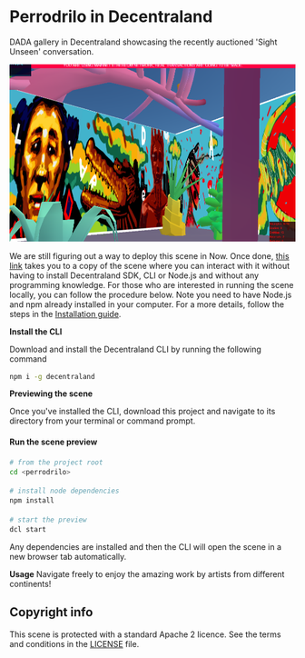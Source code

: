 # Perrodrilo in Decentraland

DADA gallery in Decentraland showcasing the recently auctioned 'Sight Unseen'
conversation.


![](screenshot/perrodrilo_latest.png)


We are still figuring out a way to deploy this scene in Now. Once done, [this link](https://perrodrilo-in-decentraland.wairiukosimon.now.sh) takes you to a copy of the scene where you can interact with it without having to install Decentraland SDK, CLI or Node.js and without any programming knowledge. For those who are interested in running the scene locally, you can follow the procedure below. Note you need to have Node.js and npm already installed in your computer. For a more details, follow the steps in the [Installation guide](https://docs.decentraland.org/documentation/installation-guide/).


**Install the CLI**

Download and install the Decentraland CLI by running the following command

```bash
npm i -g decentraland
```

**Previewing the scene**

Once you've installed the CLI, download this project and navigate to its directory from your terminal or command prompt.

#### Run the scene preview

```sh
# from the project root
cd <perrodrilo>

# install node dependencies
npm install

# start the preview
dcl start
```

Any dependencies are installed and then the CLI will open the scene in a new browser tab automatically.

**Usage**
Navigate freely to enjoy the amazing work by artists from different continents!



## Copyright info

This scene is protected with a standard Apache 2 licence. See the terms and conditions in the [LICENSE](/LICENSE) file.